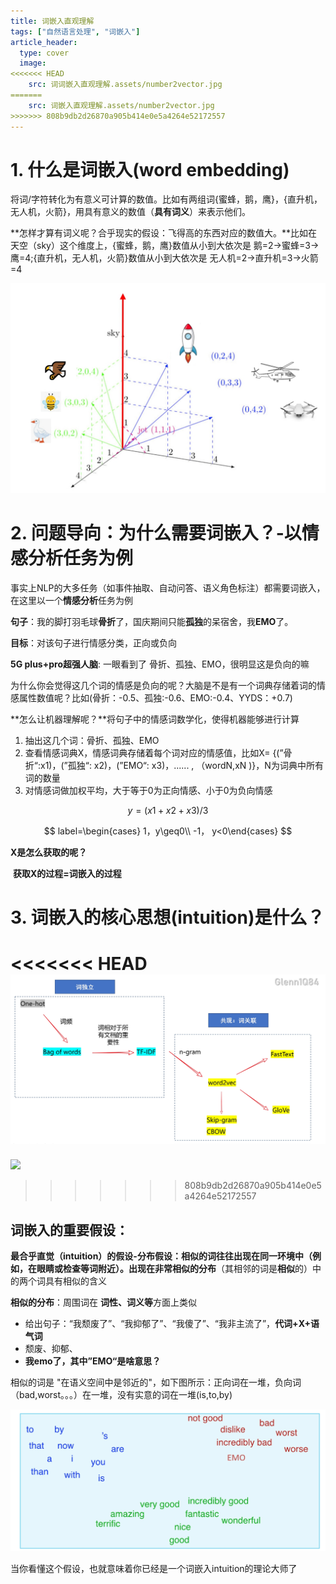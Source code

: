 ```yaml
---
title: 词嵌入直观理解
tags: ["自然语言处理", "词嵌入"]
article_header:
  type: cover
  image:
<<<<<<< HEAD
    src: 词词嵌入直观理解.assets/number2vector.jpg
=======
    src: 词嵌入直观理解.assets/number2vector.jpg
>>>>>>> 808b9db2d26870a905b414e0e5a4264e52172557
---
```




# 1. 什么是词嵌入(word embedding)

将词/字符转化为有意义可计算的数值。比如有两组词{蜜蜂，鹅，鹰}，{直升机，无人机，火箭}，用具有意义的数值（**具有词义**）来表示他们。

**怎样才算有词义呢？合乎现实的假设：飞得高的东西对应的数值大。**比如在天空（sky）这个维度上，{蜜蜂，鹅，鹰}数值从小到大依次是 鹅=2→蜜蜂=3→鹰=4;{直升机，无人机，火箭}数值从小到大依次是 无人机=2→直升机=3→火箭=4

![number2vector](词嵌入直观理解.assets/number2vector.jpg)

# 2. 问题导向：为什么需要词嵌入？-以情感分析任务为例

事实上NLP的大多任务（如事件抽取、自动问答、语义角色标注）都需要词嵌入，在这里以一个**情感分析**任务为例

**句子**：我的脚打羽毛球**骨折**了，国庆期间只能**孤独**的呆宿舍，我**EMO**了。

**目标**：对该句子进行情感分类，正向或负向

**5G plus+pro超强人脑**: 一眼看到了 骨折、孤独、EMO，很明显这是负向的嘛

为什么你会觉得这几个词的情感是负向的呢？大脑是不是有一个词典存储着词的情感属性数值呢？比如(骨折：-0.5、孤独:-0.6、EMO:-0.4、YYDS：+0.7)

**怎么让机器理解呢？**将句子中的情感词数学化，使得机器能够进行计算

1. 抽出这几个词：骨折、孤独、EMO
2. 查看情感词典X，情感词典存储着每个词对应的情感值，比如X= {(”骨折“:x1)，(”孤独“: x2)，(”EMO“: x3)，...... , （wordN,xN )}，N为词典中所有词的数量
3. 对情感词做加权平均，大于等于0为正向情感、小于0为负向情感

$$
y = (x1+x2+x3)/3
$$

$$
label=\begin{cases} 1，y\geq0\\ -1， y<0\end{cases}
$$



**X是怎么获取的呢？**

​	**获取X的过程=词嵌入的过程**

# 3. 词嵌入的核心思想(intuition)是什么？

<<<<<<< HEAD
![](词嵌入直观理解.assets/word2vec.jpg)
=======
![](词嵌入直观理解.assets/word2vec.png)
>>>>>>> 808b9db2d26870a905b414e0e5a4264e52172557

## 词嵌入的重要假设：

**最合乎直觉（intuition）的假设-分布假设：相似的词往往出现在同一环境中（例如，在眼睛或检查等词附近）。**出现在非常**相似的分布**（其相邻的词是**相似**的）中的两个词具有相似的含义

**相似的分布**：周围词在 **词性、词义等**方面上类似

- 给出句子：“我颓废了”、“我抑郁了”、“我傻了”、“我非主流了”，**代词+X+语气词**
- 颓废、抑郁、
- **我emo了，其中”EMO“是啥意思？**

相似的词是 "在语义空间中是邻近的"，如下图所示：正向词在一堆，负向词（bad,worst。。。）在一堆，没有实意的词在一堆(is,to,by)

![distribution](词嵌入直观理解.assets/distribution.jpg)



当你看懂这个假设，也就意味着你已经是一个词嵌入intuition的理论大师了 





















